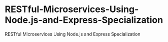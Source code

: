 # RESTful-Microservices-Using-Node.js-and-Express-Specialization
RESTful Microservices Using Node.js and Express Specialization
